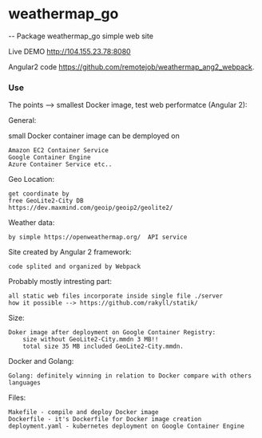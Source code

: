 # weathermap_go
--
Package weathermap_go simple web site

Live DEMO http://104.155.23.78:8080

Angular2 code https://github.com/remotejob/weathermap_ang2_webpack.


### Use

The points --> smallest Docker image, test web performatce (Angular 2):

General:

small Docker container image can be demployed on

    Amazon EC2 Container Service
    Google Container Engine
    Azure Container Service etc..

Geo Location:

    get coordinate by
    free GeoLite2-City DB
    https://dev.maxmind.com/geoip/geoip2/geolite2/

Weather data:

    by simple https://openweathermap.org/  API service

Site created by Angular 2 framework:

    code splited and organized by Webpack

Probably mostly intresting part:

    all static web files incorporate inside single file ./server
    how it possible --> https://github.com/rakyll/statik/

Size:

    Doker image after deployment on Google Container Registry:
    	size without GeoLite2-City.mmdn 3 MB!!
    	total size 35 MB included GeoLite2-City.mmdn.

Docker and Golang:

    Golang: definitely winning in relation to Docker compare with others languages

Files:

    Makefile - compile and deploy Docker image
    Dockerfile - it's Dockerfile for Docker image creation
    deployment.yaml - kubernetes deployment on Google Container Engine
